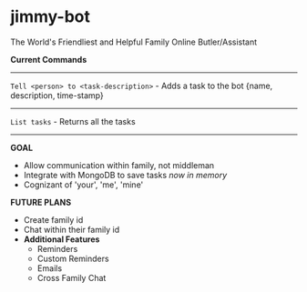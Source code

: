 # jimmy-bot
The World's Friendliest and Helpful Family Online Butler/Assistant

**Current Commands**
______
`Tell <person> to <task-description>` - Adds a task to the bot {name, description, time-stamp}
______
`List tasks` - Returns all the tasks
______

**GOAL**
- Allow communication within family, not middleman
- Integrate with MongoDB to save tasks _now in memory_
- Cognizant of 'your', 'me', 'mine'

**FUTURE PLANS**
- Create family id
- Chat within their family id
- **Additional Features**
  - Reminders
  - Custom Reminders
  - Emails
  - Cross Family Chat

